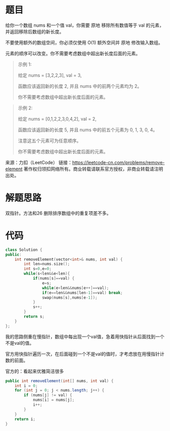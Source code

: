 # 题目

给你一个数组 nums 和一个值 val，你需要 原地 移除所有数值等于 val 的元素，并返回移除后数组的新长度。

不要使用额外的数组空间，你必须仅使用 O(1) 额外空间并 原地 修改输入数组。

元素的顺序可以改变。你不需要考虑数组中超出新长度后面的元素。

> 示例 1:
>
> 给定 nums = [3,2,2,3], val = 3,
>
> 函数应该返回新的长度 2, 并且 nums 中的前两个元素均为 2。
>
> 你不需要考虑数组中超出新长度后面的元素。

> 示例 2:
>
> 给定 nums = [0,1,2,2,3,0,4,2], val = 2,
>
> 函数应该返回新的长度 5, 并且 nums 中的前五个元素为 0, 1, 3, 0, 4。
>
> 注意这五个元素可为任意顺序。
>
> 你不需要考虑数组中超出新长度后面的元素。
>

来源：力扣（LeetCode）
链接：https://leetcode-cn.com/problems/remove-element
著作权归领扣网络所有。商业转载请联系官方授权，非商业转载请注明出处。

# 解题思路

双指针。方法和26 删除排序数组中的重复项差不多。

# 代码

```c++
class Solution {
public:
    int removeElement(vector<int>& nums, int val) {
        int len=nums.size();
        int s=0,e=0;
        while(s<len&&e<len){
            if(nums[s]==val) {
                e=s;
                while(e<len&&nums[e++]==val);
                if(e==len&&nums[len-1]==val) break;
                swap(nums[s],nums[e-1]);
            }
            s++;
        }
        return s;
    }
};
```

我的思路侧重在慢指针，数组中每出现一个val值，急着用快指针从后面找到一个不是val的值。

官方用快指针遍历一次，在后面碰到一个不是val的值时，才考虑放在用慢指针计数的前面。



官方的：看起来优雅简洁很多

```Java
public int removeElement(int[] nums, int val) {
    int i = 0;
    for (int j = 0; j < nums.length; j++) {
        if (nums[j] != val) {
            nums[i] = nums[j];
            i++;
        }
    }
    return i;
}
```

